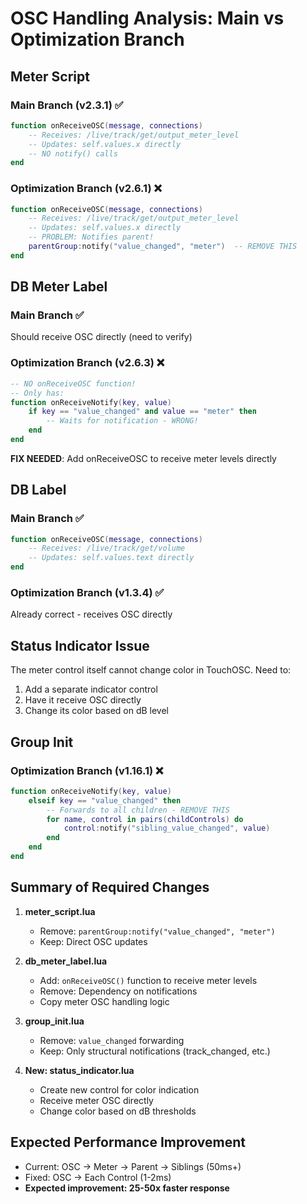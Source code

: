 # OSC Handling Analysis: Main vs Optimization Branch

## Meter Script

### Main Branch (v2.3.1) ✅
```lua
function onReceiveOSC(message, connections)
    -- Receives: /live/track/get/output_meter_level
    -- Updates: self.values.x directly
    -- NO notify() calls
end
```

### Optimization Branch (v2.6.1) ❌
```lua
function onReceiveOSC(message, connections)
    -- Receives: /live/track/get/output_meter_level
    -- Updates: self.values.x directly
    -- PROBLEM: Notifies parent!
    parentGroup:notify("value_changed", "meter")  -- REMOVE THIS
end
```

## DB Meter Label

### Main Branch ✅
Should receive OSC directly (need to verify)

### Optimization Branch (v2.6.3) ❌
```lua
-- NO onReceiveOSC function!
-- Only has:
function onReceiveNotify(key, value)
    if key == "value_changed" and value == "meter" then
        -- Waits for notification - WRONG!
    end
end
```

**FIX NEEDED**: Add onReceiveOSC to receive meter levels directly

## DB Label

### Main Branch ✅
```lua
function onReceiveOSC(message, connections)
    -- Receives: /live/track/get/volume
    -- Updates: self.values.text directly
end
```

### Optimization Branch (v1.3.4) ✅
Already correct - receives OSC directly

## Status Indicator Issue

The meter control itself cannot change color in TouchOSC. Need to:
1. Add a separate indicator control
2. Have it receive OSC directly
3. Change its color based on dB level

## Group Init

### Optimization Branch (v1.16.1) ❌
```lua
function onReceiveNotify(key, value)
    elseif key == "value_changed" then
        -- Forwards to all children - REMOVE THIS
        for name, control in pairs(childControls) do
            control:notify("sibling_value_changed", value)
        end
    end
end
```

## Summary of Required Changes

1. **meter_script.lua**
   - Remove: `parentGroup:notify("value_changed", "meter")`
   - Keep: Direct OSC updates

2. **db_meter_label.lua**
   - Add: `onReceiveOSC()` function to receive meter levels
   - Remove: Dependency on notifications
   - Copy meter OSC handling logic

3. **group_init.lua**
   - Remove: `value_changed` forwarding
   - Keep: Only structural notifications (track_changed, etc.)

4. **New: status_indicator.lua**
   - Create new control for color indication
   - Receive meter OSC directly
   - Change color based on dB thresholds

## Expected Performance Improvement

- Current: OSC → Meter → Parent → Siblings (50ms+)
- Fixed: OSC → Each Control (1-2ms)
- **Expected improvement: 25-50x faster response**
